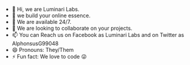- 👋 Hi, we are Luminari Labs.
- 👀 we build your online essence.
- 🌱 We are available 24/7.
- 💞️ We are looking to collaborate on your projects.
- 📫 You can Reach us on Facebook as Luminari Labs and on Twitter as AlphonsusG99048
- 😄 Pronouns: They/Them
- ⚡ Fun fact: We love to code 😜 

<!---
WebdevX1/WebdevX1 is a ✨ special ✨ repository because its `README.md` (this file) appears on your GitHub profile.
You can click the Preview link to take a look at your changes.
--->
